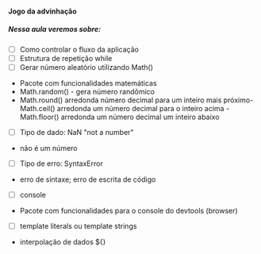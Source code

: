 #### Jogo da advinhação


##### Nessa aula veremos sobre:

- [ ] Como controlar o fluxo da aplicação
- [ ] Estrutura de repetição while
- [ ] Gerar número aleatório utilizando Math()

- Pacote com funcionalidades matemáticas
- Math.random() - gera número randômico
- Math.round() arredonda número decimal para um inteiro mais próximo- Math.ceil() arredonda um número decimal para o inteiro acima - Math.floor() arredonda um número decimal um inteiro abaixo
- [ ] Tipo de dado: NaN "not a number"
- não é um número
- [ ] Tipo de erro: SyntaxError
- erro de sintaxe; erro de escrita de código
- [ ] console
- Pacote com funcionalidades para o console do devtools (browser)
- [ ] template literals ou template strings
- interpolação de dados ${}